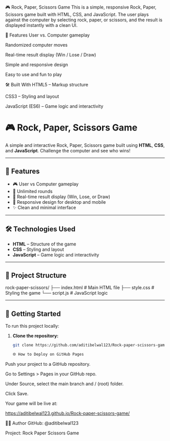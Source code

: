 🎮 Rock, Paper, Scissors Game
This is a simple, responsive Rock, Paper, Scissors game built with HTML, CSS, and JavaScript. The user plays against the computer by selecting rock, paper, or scissors, and the result is displayed instantly with a clean UI.

🌟 Features
User vs. Computer gameplay

Randomized computer moves

Real-time result display (Win / Lose / Draw)

Simple and responsive design

Easy to use and fun to play

🛠 Built With
HTML5 – Markup structure

CSS3 – Styling and layout

JavaScript (ES6) – Game logic and interactivity
# 🎮 Rock, Paper, Scissors Game

A simple and interactive Rock, Paper, Scissors game built using **HTML**, **CSS**, and **JavaScript**. Challenge the computer and see who wins!

---


## 🧩 Features

- 🎮 User vs Computer gameplay
- 🔁 Unlimited rounds
- 🎯 Real-time result display (Win, Lose, or Draw)
- 📱 Responsive design for desktop and mobile
- ✨ Clean and minimal interface

---

## 🛠 Technologies Used

- **HTML** – Structure of the game
- **CSS** – Styling and layout
- **JavaScript** – Game logic and interactivity

---

## 📁 Project Structure

rock-paper-scissors/ ├── index.html # Main HTML file ├── style.css # Styling the game └── script.js # JavaScript logic

---

## 🚀 Getting Started

To run this project locally:

1. **Clone the repository:**
   ```bash
   git clone https://github.com/aditibelwal123/Rock-paper-scissors-game.git

   🌐 How to Deploy on GitHub Pages
Push your project to a GitHub repository.

Go to Settings > Pages in your GitHub repo.

Under Source, select the main branch and / (root) folder.

Click Save.

Your game will be live at:

https://aditibelwal123.github.io/Rock-paper-scissors-game/

🙋‍♂️ Author
GitHub: @aditibelwal123 

Project: Rock Paper Scissors Game








